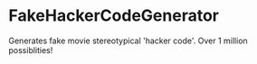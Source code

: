 # FakeHackerCodeGenerator
Generates fake movie stereotypical 'hacker code'. Over 1 million possiblities!
